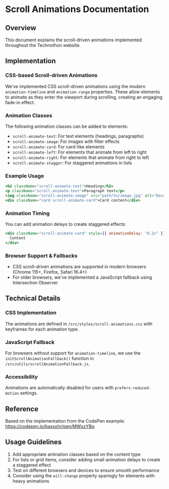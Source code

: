 # Scroll Animations Documentation

## Overview

This document explains the scroll-driven animations implemented throughout the Technothon website.

## Implementation

### CSS-based Scroll-driven Animations

We've implemented CSS scroll-driven animations using the modern `animation-timeline` and `animation-range` properties. These allow elements to animate as they enter the viewport during scrolling, creating an engaging fade-in effect.

### Animation Classes

The following animation classes can be added to elements:

- `scroll-animate-text`: For text elements (headings, paragraphs)
- `scroll-animate-image`: For images with filter effects
- `scroll-animate-card`: For card-like elements
- `scroll-animate-left`: For elements that animate from left to right
- `scroll-animate-right`: For elements that animate from right to left
- `scroll-animate-stagger`: For staggered animations in lists

### Example Usage

```jsx
<h2 className="scroll-animate-text">Heading</h2>
<p className="scroll-animate-text">Paragraph text</p>
<img className="scroll-animate-image" src="path/to/image.jpg" alt="Description" />
<div className="card scroll-animate-card">Card content</div>
```

### Animation Timing

You can add animation delays to create staggered effects:

```jsx
<div className="scroll-animate-card" style={{ animationDelay: "0.2s" }}>
  Content
</div>
```

### Browser Support & Fallbacks

- CSS scroll-driven animations are supported in modern browsers (Chrome 115+, Firefox, Safari 16.4+)
- For older browsers, we've implemented a JavaScript fallback using Intersection Observer

## Technical Details

### CSS Implementation

The animations are defined in `/src/styles/scroll-animations.css` with keyframes for each animation type.

### JavaScript Fallback

For browsers without support for `animation-timeline`, we use the `initScrollAnimationFallback()` function in `/src/utils/scrollAnimationFallback.js`.

### Accessibility

Animations are automatically disabled for users with `prefers-reduced-motion` settings.

## Reference

Based on the implementation from the CodePen example: https://codepen.io/bassohr/pen/MWxzYBq

## Usage Guidelines

1. Add appropriate animation classes based on the content type
2. For lists or grid items, consider adding small animation delays to create a staggered effect
3. Test on different browsers and devices to ensure smooth performance
4. Consider using the `will-change` property sparingly for elements with heavy animations
